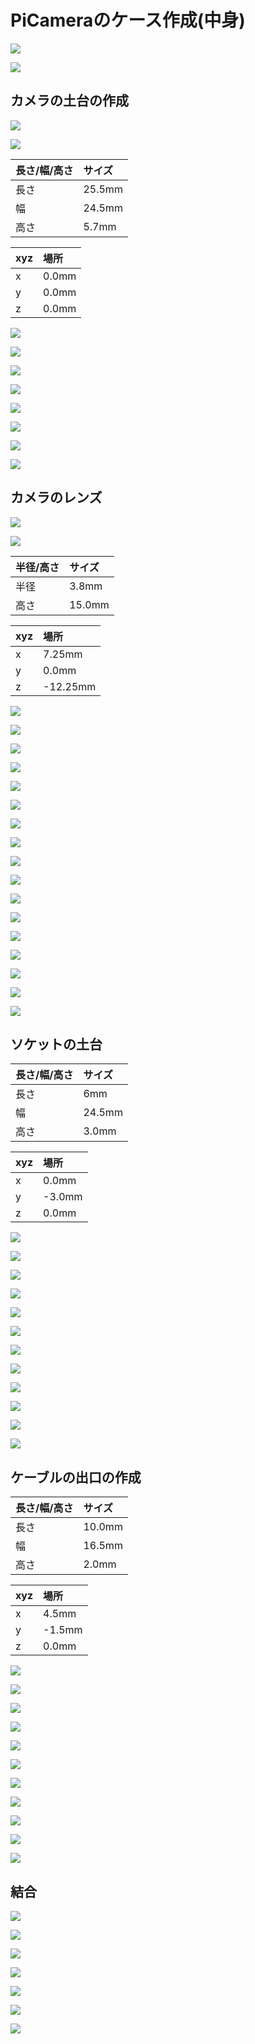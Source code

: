 # PiCameraのケース作成(中身)

![](/img/pi901.png)

![](/img/pi902.png)

## カメラの土台の作成

![](/img/pi100_01.jpeg)

![](/img/pi100_02.jpeg)

|長さ/幅/高さ|サイズ|
|:--|:--|
|長さ| 25.5mm |
|幅| 24.5mm |
|高さ| 5.7mm|

|xyz|場所|
|:--|:--|
|x| 0.0mm |
|y| 0.0mm |
|z| 0.0mm|

![](/img/pi101.png)

![](/img/pi102.png)

![](/img/pi103.png)

![](/img/pi104.png)

![](/img/pi105.png)

![](/img/pi106.png)

![](/img/pi107.png)

![](/img/pi108.png)

## カメラのレンズ

![](/img/pi200_01.jpeg)

![](/img/pi200_02.jpeg)


|半径/高さ|サイズ|
|:--|:--|
|半径| 3.8mm |
|高さ| 15.0mm|

|xyz|場所|
|:--|:--|
|x| 7.25mm |
|y| 0.0mm |
|z| -12.25mm|

![](/img/pi201.png)

![](/img/pi202.png)

![](/img/pi203.png)

![](/img/pi204.png)

![](/img/pi205.png)

![](/img/pi206.png)

![](/img/pi207.png)

![](/img/pi208.png)

![](/img/pi209.png)

![](/img/pi210.png)

![](/img/pi211.png)

![](/img/pi212.png)

![](/img/pi213.png)

![](/img/pi214.png)

![](/img/pi215.png)

![](/img/pi216.png)

![](/img/pi217.png)

## ソケットの土台

|長さ/幅/高さ|サイズ|
|:--|:--|
|長さ| 6mm |
|幅| 24.5mm |
|高さ| 3.0mm|

|xyz|場所|
|:--|:--|
|x| 0.0mm |
|y| -3.0mm |
|z| 0.0mm|

![](/img/pi300_01.jpeg)

![](/img/pi300_02.jpeg)

![](/img/pi301.png)

![](/img/pi302.png)

![](/img/pi303.png)

![](/img/pi304.png)

![](/img/pi305.png)

![](/img/pi306.png)

![](/img/pi307.png)

![](/img/pi308.png)

![](/img/pi309.png)

![](/img/pi310.png)

## ケーブルの出口の作成

|長さ/幅/高さ|サイズ|
|:--|:--|
|長さ| 10.0mm  |
|幅| 16.5mm |
|高さ| 2.0mm|

|xyz|場所|
|:--|:--|
|x| 4.5mm |
|y| -1.5mm |
|z| 0.0mm|

![](/img/pi400_01.jpeg)

![](/img/pi400_02.jpeg)

![](/img/pi401.png)

![](/img/pi402.png)

![](/img/pi403.png)

![](/img/pi404.png)

![](/img/pi405.png)

![](/img/pi406.png)

![](/img/pi407.png)

![](/img/pi408.png)

![](/img/pi409.png)

## 結合

![](/img/pi501.png)

![](/img/pi502.png)

![](/img/pi503.png)

![](/img/pi504.png)

![](/img/pi505.png)

![](/img/pi506.png)

![](/img/pi507.png)
